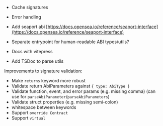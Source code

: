 - Cache signatures
- Error handling

- Add seaport abi [https://docs.opensea.io/reference/seaport-interface](https://docs.opensea.io/reference/seaport-interface)
- Separate entrypoint for human-readable ABI types/utils?
- Docs with vitepress
- Add TSDoc to parse utils

Improvements to signature validation:

- Make `returns` keyword more robust
- Validate return AbiParameters against `{ type: AbiType }`
- Validate function, event, and error params (e.g. missing comma) (can use for `parseAbiParameter`/`parseAbiParameters`)
- Validate struct properties (e.g. missing semi-colon)
- whitespace between keywords
- Support `override Contract`
- Support `virtual`
